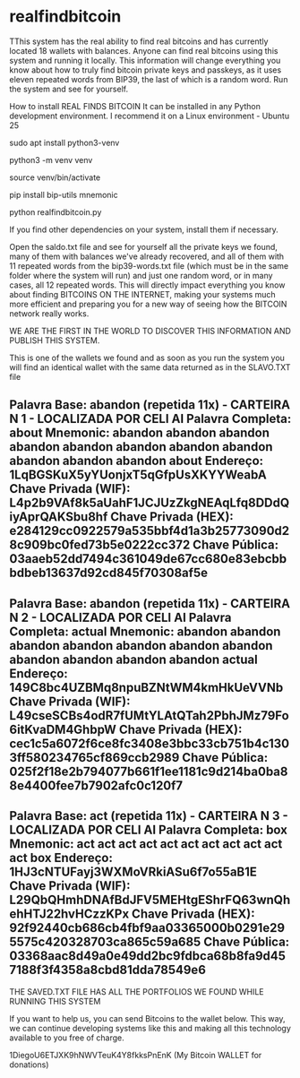 # realfindbitcoin
TThis system has the real ability to find real bitcoins and has currently located 18 wallets with balances. Anyone can find real bitcoins using this system and running it locally. 
This information will change everything you know about how to truly find bitcoin private keys and passkeys, as it uses eleven repeated words from BIP39, the last of which is a random word. Run the system and see for yourself.

How to install REAL FINDS BITCOIN
It can be installed in any Python development environment. I recommend it on a Linux environment - Ubuntu 25


sudo apt install python3-venv

python3 -m venv venv

source venv/bin/activate

pip install bip-utils mnemonic

python realfindbitcoin.py


If you find other dependencies on your system, install them if necessary.

Open the saldo.txt file and see for yourself all the private keys we found, many of them with balances we've already recovered, and all of them with 11 repeated words from the bip39-words.txt file (which must be in the same folder where the system will run) and just one random word, or in many cases, all 12 repeated words. This will directly impact everything you know about finding BITCOINS ON THE INTERNET, making your systems much more efficient and preparing you for a new way of seeing how the BITCOIN network really works.

WE ARE THE FIRST IN THE WORLD TO DISCOVER THIS INFORMATION AND PUBLISH THIS SYSTEM.

This is one of the wallets we found and as soon as you run the system you will find an identical wallet with the same data returned as in the SLAVO.TXT file

Palavra Base: abandon (repetida 11x) - CARTEIRA N 1 - LOCALIZADA POR CELI AI
Palavra Completa: about
Mnemonic: abandon abandon abandon abandon abandon abandon abandon abandon abandon abandon abandon about
Endereço: 1LqBGSKuX5yYUonjxT5qGfpUsXKYYWeabA
Chave Privada (WIF): L4p2b9VAf8k5aUahF1JCJUzZkgNEAqLfq8DDdQiyAprQAKSbu8hf
Chave Privada (HEX): e284129cc0922579a535bbf4d1a3b25773090d28c909bc0fed73b5e0222cc372
Chave Pública: 03aaeb52dd7494c361049de67cc680e83ebcbbbdbeb13637d92cd845f70308af5e
--------------------------------------------------------------------------------
Palavra Base: abandon (repetida 11x) - CARTEIRA N 2 - LOCALIZADA POR CELI AI
Palavra Completa: actual
Mnemonic: abandon abandon abandon abandon abandon abandon abandon abandon abandon abandon abandon actual
Endereço: 149C8bc4UZBMq8npuBZNtWM4kmHkUeVVNb
Chave Privada (WIF): L49cseSCBs4odR7fUMtYLAtQTah2PbhJMz79Fo6itKvaDM4GhbpW
Chave Privada (HEX): cec1c5a6072f6ce8fc3408e3bbc33cb751b4c1303ff580234765cf869ccb2989
Chave Pública: 025f2f18e2b794077b661f1ee1181c9d214ba0ba88e4400fee7b7902afc0c120f7
--------------------------------------------------------------------------------
Palavra Base: act (repetida 11x) - CARTEIRA N 3 - LOCALIZADA POR CELI AI
Palavra Completa: box
Mnemonic: act act act act act act act act act act act box
Endereço: 1HJ3cNTUFayj3WXMoVRkiASu6f7o55aB1E
Chave Privada (WIF): L29QbQHmhDNAfBdJFV5MEHtgEShrFQ63wnQhehHTJ22hvHCzzKPx
Chave Privada (HEX): 92f92440cb686cb4fbf9aa03365000b0291e295575c420328703ca865c59a685
Chave Pública: 03368aac8d49a0e49dd2bc9fdbca68b8fa9d457188f3f4358a8cbd81dda78549e6
--------------------------------------------------------------------------------


THE SAVED.TXT FILE HAS ALL THE PORTFOLIOS WE FOUND WHILE RUNNING THIS SYSTEM

If you want to help us, you can send Bitcoins to the wallet below. This way, we can continue developing systems like this and making all this technology available to you free of charge.

1DiegoU6ETJXK9hNWVTeuK4Y8fkksPnEnK (My Bitcoin WALLET for donations)
